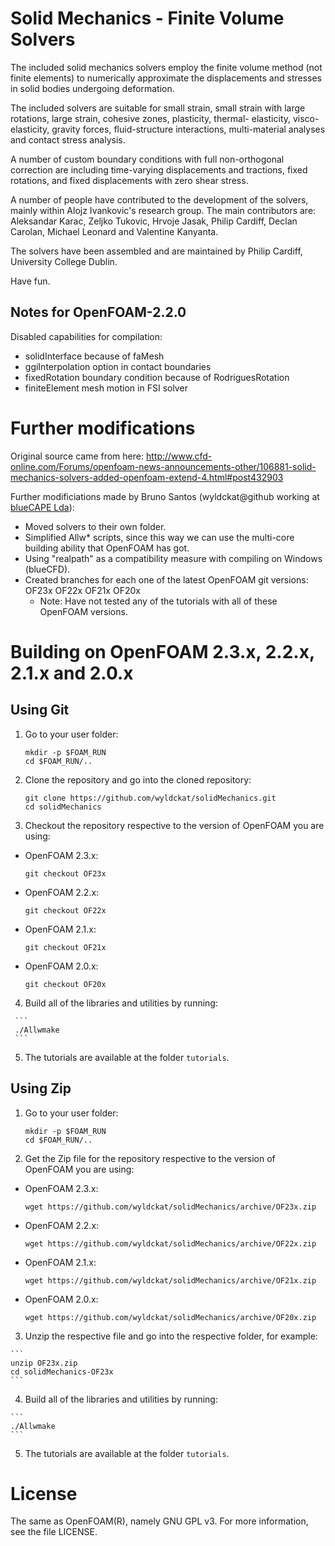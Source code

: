 Solid Mechanics - Finite Volume Solvers
=======================================

The included solid mechanics solvers employ the finite volume method
(not finite elements) to numerically approximate the displacements
and stresses in solid bodies undergoing deformation.

The included solvers are suitable for small strain, small strain with
large rotations, large strain, cohesive zones, plasticity, thermal-
elasticity, visco-elasticity, gravity forces, fluid-structure
interactions, multi-material analyses and contact stress analysis.

A number of custom boundary conditions with full non-orthogonal correction
are including time-varying displacements and tractions, fixed rotations,
and fixed displacements with zero shear stress.

A number of people have contributed to the development of the solvers,
mainly within Alojz Ivankovic's research group. The main contributors are:
Aleksandar Karac, Zeljko Tukovic, Hrvoje Jasak, Philip Cardiff, Declan Carolan,
Michael Leonard and Valentine Kanyanta.

The solvers have been assembled and are maintained by Philip Cardiff,
University College Dublin.

Have fun.


Notes for OpenFOAM-2.2.0
------------------------

Disabled capabilities for compilation:
   - solidInterface because of faMesh
   - ggiInterpolation option in contact boundaries
   - fixedRotation boundary condition because of RodriguesRotation
   - finiteElement mesh motion in FSI solver

   
Further modifications
=====================

Original source came from here: http://www.cfd-online.com/Forums/openfoam-news-announcements-other/106881-solid-mechanics-solvers-added-openfoam-extend-4.html#post432903

Further modificiations made by Bruno Santos (wyldckat@github working at [blueCAPE Lda](http://www.bluecape.com.pt)):
   - Moved solvers to their own folder.
   - Simplified Allw* scripts, since this way we can use the multi-core building ability that OpenFOAM has got.
   - Using "realpath" as a compatibility measure with compiling on Windows (blueCFD).
   - Created branches for each one of the latest OpenFOAM git versions: OF23x OF22x OF21x OF20x
     - Note: Have not tested any of the tutorials with all of these OpenFOAM versions.


Building on OpenFOAM 2.3.x, 2.2.x, 2.1.x and 2.0.x
==================================================

Using Git
---------

  1. Go to your user folder:

     ```
     mkdir -p $FOAM_RUN
     cd $FOAM_RUN/..
     ```

  2. Clone the repository and go into the cloned repository:

     ```
     git clone https://github.com/wyldckat/solidMechanics.git
     cd solidMechanics
     ```

  3. Checkout the repository respective to the version of OpenFOAM you are using:

   * OpenFOAM 2.3.x:

     ```
     git checkout OF23x
     ```

   * OpenFOAM 2.2.x:

     ```
     git checkout OF22x
     ```

   * OpenFOAM 2.1.x:

     ```
     git checkout OF21x
     ```

   * OpenFOAM 2.0.x:

     ```
     git checkout OF20x
     ```
     
   4. Build all of the libraries and utilities by running:

     ```
     ./Allwmake
     ```

   5. The tutorials are available at the folder `tutorials`.


Using Zip
---------

  1. Go to your user folder:

     ```
     mkdir -p $FOAM_RUN
     cd $FOAM_RUN/..
     ```

  2. Get the Zip file for the repository respective to the version of OpenFOAM you are using:

   * OpenFOAM 2.3.x:

     ```
     wget https://github.com/wyldckat/solidMechanics/archive/OF23x.zip
     ```

   * OpenFOAM 2.2.x:

     ```
     wget https://github.com/wyldckat/solidMechanics/archive/OF22x.zip
     ```

   * OpenFOAM 2.1.x:

     ```
     wget https://github.com/wyldckat/solidMechanics/archive/OF21x.zip
     ```

   * OpenFOAM 2.0.x:

     ```
     wget https://github.com/wyldckat/solidMechanics/archive/OF20x.zip
     ```

  3. Unzip the respective file and go into the respective folder, for example:

    ```
    unzip OF23x.zip
    cd solidMechanics-OF23x
    ```
    
  4. Build all of the libraries and utilities by running:

    ```
    ./Allwmake
    ```

  5. The tutorials are available at the folder `tutorials`.




License
=======

The same as OpenFOAM(R), namely GNU GPL v3. For more information, see the file LICENSE.

